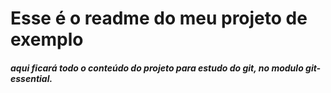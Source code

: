 # Esse é o readme do meu projeto de exemplo
##### aqui ficará todo o conteúdo do projeto para estudo do git, no modulo git-essential.